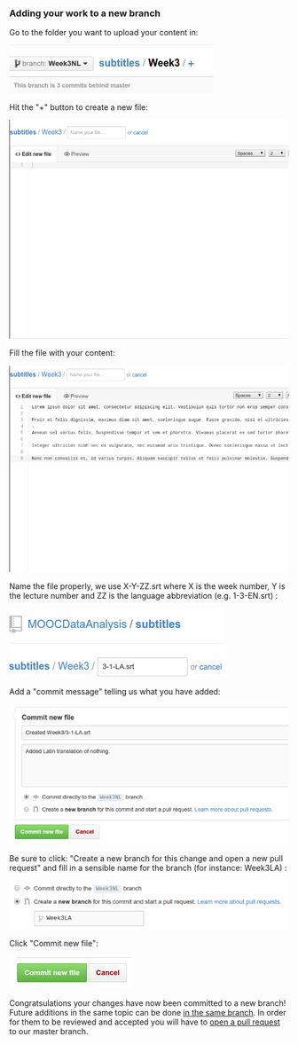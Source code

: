 ### Adding your work to a new branch 
Go to the folder you want to upload your content in:

![Switch to the correct directory](figures/upload0.png)

Hit the "+" button to create a new file:

![Create a new file](figures/upload1.png)

Fill the file with your content:

![Put content in the file](figures/upload2.png)

Name the file properly, we use X-Y-ZZ.srt where X is the week number, Y is the lecture number and ZZ is the language abbreviation (e.g. 1-3-EN.srt) : 

![Name the file](figures/upload3.png)

Add a "commit message" telling us what you have added:

![Add a commit message](figures/upload4.png)

Be sure to click: "Create a new branch for this change and open a new pull request" and fill in a sensible name for the branch (for instance: Week3LA) :

![Commit new file](figures/upload6.png)

Click "Commit new file":

![Commit new file](figures/upload5.png)

Congratsulations your changes have now been committed to a new branch! Future
additions in the same topic can be done [in the same branch](./sameBranch.md).
In order for them to be reviewed and accepted you will have to [open a pull
request](./pullRequest.md) to our master branch.

